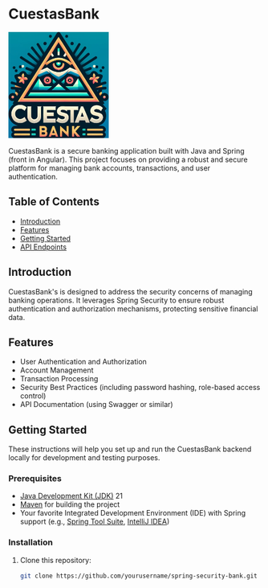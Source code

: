 # CuestasBank
<img src="resources/CuestasBank_logo.png" alt="CuestasBank logo" width="200" height="auto"/>


CuestasBank is a secure banking application built with Java and Spring (front in Angular). This project focuses on providing a robust and secure platform for managing bank accounts, transactions, and user authentication.

## Table of Contents

- [Introduction](#introduction)
- [Features](#features)
- [Getting Started](#getting-started)
- [API Endpoints](#api-endpoints)

## Introduction

CuestasBank's is designed to address the security concerns of managing banking operations. It leverages Spring Security to ensure robust authentication and authorization mechanisms, protecting sensitive financial data.

## Features

- User Authentication and Authorization
- Account Management
- Transaction Processing
- Security Best Practices (including password hashing, role-based access control)
- API Documentation (using Swagger or similar)

## Getting Started

These instructions will help you set up and run the CuestasBank backend locally for development and testing purposes.

### Prerequisites

- [Java Development Kit (JDK)](https://www.oracle.com/java/technologies/javase-downloads.html) 21
- [Maven](https://maven.apache.org/download.cgi) for building the project
- Your favorite Integrated Development Environment (IDE) with Spring support (e.g., [Spring Tool Suite](https://spring.io/tools), [IntelliJ IDEA](https://www.jetbrains.com/idea/))

### Installation

1. Clone this repository:

   ```bash
   git clone https://github.com/yourusername/spring-security-bank.git
